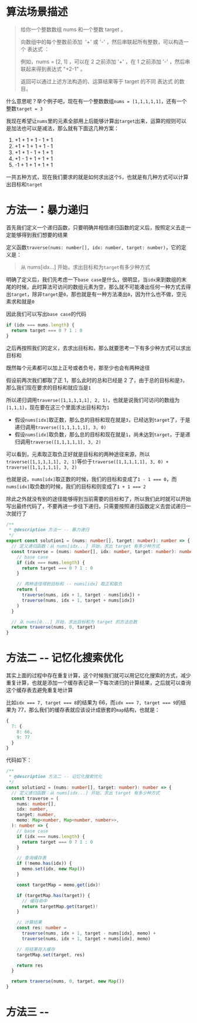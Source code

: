 # 算法场景描述

> 给你一个整数数组 nums 和一个整数 target 。
>
> 向数组中的每个整数前添加  '+' 或 '-' ，然后串联起所有整数，可以构造一个 表达式 ：
>
> 例如，nums = [2, 1] ，可以在 2 之前添加 '+' ，在 1 之前添加 '-' ，然后串联起来得到表达式 "+2-1" 。
>
> 返回可以通过上述方法构造的、运算结果等于 target 的不同 表达式 的数目。

什么意思呢？举个例子吧，现在有一个整数数组`nums = [1,1,1,1,1]`，还有一个整数`target = 3`

我现在希望让`nums`里的元素全部用上后能够计算出`target`出来，运算的规则可以是加法也可以是减法，那么就有下面这几种方案：

1. +1 + 1 + 1 - 1 + 1
2. +1 + 1 + 1 + 1 - 1
3. +1 + 1 - 1 + 1 + 1
4. +1 - 1 + 1 + 1 + 1
5. -1 + 1 + 1 + 1 + 1

一共五种方式，现在我们要求的就是如何求出这个`5`，也就是有几种方式可以计算出目标和`target`

# 方法一：暴力递归

首先我们定义一个递归函数，只要明确并相信递归函数的定义后，按照定义去走一定能够得到我们想要的结果

定义函数`traverse(nums: number[], idx: number, target: number)`，它的定义是：

> 从 nums[idx...] 开始，求出目标和为`target`有多少种方式

明确了定义后，我们先考虑一下`base case`是什么，很明显，当`idx`来到数组的末尾的时候，此时算法可访问的数组元素为空，那么就不可能凑出任何一种方式去得出`target`，除非`target`是`0`，那也就是有一种方法凑出`0`，因为什么也不做，空元素求和就是`0`

因此我们可以写出`base case`的代码

```ts
if (idx === nums.length) {
  return target === 0 ? 1 : 0
}
```

之后再按照我们的定义，去求出目标和，那么就要思考一下有多少种方式可以求出目标和

既然每个元素都可以加上正号或者负号，那至少也会有两种途径

假设前两次我们都取了正 1，那么此时的总和已经是 2 了，由于总的目标和是`3`，那么我们现在要求的目标和就应当是`1`

所以递归调用`traverse([1,1,1,1,1], 2, 1)`，也就是说我们可访问的数组为`[1,1,1]`，现在要在这三个里面求出目标和为`1`

- 假设`nums[idx]`取正数，那么总的目标和现在就是`3`，已经达到`target`了，于是递归调用`traverse([1,1,1,1,1], 3, 0)`
- 假设`nums[idx]`取负数，那么总的目标和现在就是`1`，尚未达到`target`，于是递归调用`traverse([1,1,1,1,1], 3, 2)`

可以看到，元素取正取负正好就是目标和的两种途径来源，所以`traverse([1,1,1,1,1], 2, 1)`等价于`traverse([1,1,1,1,1], 3, 0) + traverse([1,1,1,1,1], 3, 2)`

也就是说，`nums[idx]`取正数的时候，我们的目标和变成了`1 - 1 === 0`，而`nums[idx]`取负数的时候，我们的目标和则变成了`1 + 1 === 2`

除此之外就没有别的途径能够得到当前需要的目标和了，所以我们此时就可以开始写出最终代码了，不要再进一步往下递归，只需要按照递归函数定义去尝试递归一次就行了

```ts
/**
 * @description 方法一 -- 暴力递归
 */
export const solution1 = (nums: number[], target: number): number => {
  // 定义递归函数：从 nums[idx...] 开始，求出 target 有多少种方式
  const traverse = (nums: number[], idx: number, target: number): number => {
    // base case
    if (idx === nums.length) {
      return target === 0 ? 1 : 0
    }

    // 两种途径得到目标和 -- nums[idx] 取正和取负
    return (
      traverse(nums, idx + 1, target - nums[idx]) +
      traverse(nums, idx + 1, target + nums[idx])
    )
  }

  // 从 nums[0...] 开始，求出目标和为 target 的方法总数
  return traverse(nums, 0, target)
}
```

# 方法二 -- 记忆化搜索优化

其实上面的过程中存在重复计算，这个时候我们就可以用记忆化搜索的方式，减少重复计算，也就是添加一个缓存表记录一下每次递归的计算结果，之后就可以查询这个缓存表去避免重复地计算

比如`idx === 7, target === 8`的结果为 66，而`idx === 7, target === 9`的结果为 77，那么我们的缓存表就应该设计成嵌套的`map`结构，也就是：

```ts
{
  7: {
    8: 66,
    9: 77
  }
}
```

代码如下：

```ts
/**
 * @description 方法二 -- 记忆化搜索优化
 */
const solution2 = (nums: number[], target: number): number => {
  // 定义递归函数：从 nums[idx...] 开始，求出 target 有多少种方式
  const traverse = (
    nums: number[],
    idx: number,
    target: number,
    memo: Map<number, Map<number, number>>,
  ): number => {
    // base case
    if (idx === nums.length) {
      return target === 0 ? 1 : 0
    }

    // 查询缓存表
    if (!memo.has(idx)) {
      memo.set(idx, new Map())
    }

    const targetMap = memo.get(idx)!

    if (targetMap.has(target)) {
      // 缓存命中
      return targetMap.get(target)!
    }

    // 计算结果
    const res: number =
      traverse(nums, idx + 1, target - nums[idx], memo) +
      traverse(nums, idx + 1, target + nums[idx], memo)

    // 将结果存入缓存
    targetMap.set(target, res)

    return res
  }

  return traverse(nums, 0, target, new Map())
}
```

# 方法三 --
